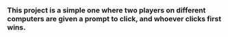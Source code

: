 ### This project is a simple one where two players on different computers are given a prompt to click, and whoever clicks first wins. 
